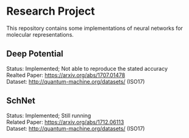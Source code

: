 # Research Project
This repository contains some implementations of neural networks for molecular representations.
## Deep Potential
Status: Implemented; Not able to reproduce the stated accuracy  
Realted Paper: https://arxiv.org/abs/1707.01478  
Dataset: http://quantum-machine.org/datasets/ (ISO17)
## SchNet
Status: Implemented; Still running  
Related Paper: https://arxiv.org/abs/1712.06113  
Dataset: http://quantum-machine.org/datasets/ (ISO17)
